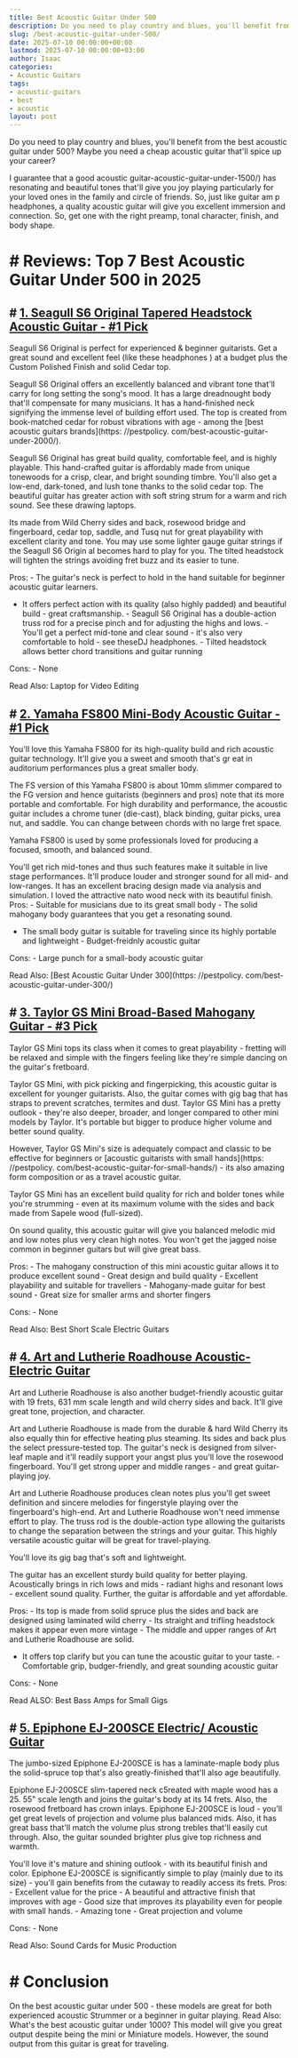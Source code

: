 ```yaml
---
title: Best Acoustic Guitar Under 500
description: Do you need to play country and blues, you'll benefit from the best acoustic guitar under 500? Maybe you need a cheap acoustic guitar that'll spice up your...
slug: /best-acoustic-guitar-under-500/
date: 2025-07-10 00:00:00+00:00
lastmod: 2025-07-10 00:00:00+03:00
author: Isaac
categories:
- Acoustic Guitars
tags:
- acoustic-guitars
- best
- acoustic
layout: post
---
```


Do you need to play country and blues, you'll benefit from the best acoustic guitar under 500? Maybe you need a cheap acoustic guitar that'll spice up your career?

I guarantee that a good acoustic guitar-acoustic-guitar-under-1500/) has resonating and beautiful tones that'll give you joy playing particularly for your loved ones in the family and circle of friends. So, just like guitar am p headphones, a quality acoustic guitar will give you excellent immersion and connection. So, get one with the right preamp, tonal character, finish, and body shape.

# # Reviews: Top 7 Best Acoustic Guitar Under 500 in 2025

## # [1. Seagull S6 Original Tapered Headstock Acoustic Guitar - #1 Pick](https://www.amazon.com/dp/B07D8ZT7P6/?tag=p-policy-20)

Seagull S6 Original is perfect for experienced & beginner guitarists. Get a great sound and excellent feel (like these headphones ) at a budget plus the Custom Polished Finish and solid Cedar top.

Seagull S6 Original offers an excellently balanced and vibrant tone that'll carry for long setting the song's mood. It has a large dreadnought body that'll compensate for many musicians. It has a hand-finished neck signifying the immense level of building effort used. The top is created from book-matched cedar for robust vibrations with age - among the [best acoustic guitars brands](https: //pestpolicy. com/best-acoustic-guitar-under-2000/).

Seagull S6 Original has great build quality, comfortable feel, and is highly playable. This hand-crafted guitar is affordably made from unique tonewoods for a crisp, clear, and bright sounding timbre. You'll also get a low-end, dark-toned, and lush tone thanks to the solid cedar top. The beautiful guitar has greater action with soft string strum for a warm and rich sound. See these drawing laptops.

Its made from Wild Cherry sides and back, rosewood bridge and fingerboard, cedar top, saddle, and Tusq nut for great playability with excellent clarity and tone. You may use some lighter gauge guitar strings if the Seagull S6 Origin al becomes hard to play for you. The tilted headstock will tighten the strings avoiding fret buzz and its easier to tune.

Pros: - The guitar's neck is perfect to hold in the hand suitable for beginner acoustic guitar learners.

- It offers perfect action with its quality (also highly padded) and beautiful build - great craftsmanship. - Seagull S6 Original has a double-action truss rod for a precise pinch and for adjusting the highs and lows. - You'll get a perfect mid-tone and clear sound - it's also very comfortable to hold - see theseDJ headphones. - Tilted headstock allows better chord transitions and guitar running

Cons: - None

Read Also: Laptop for Video Editing

## # [2. Yamaha FS800 Mini-Body Acoustic Guitar - #1 Pick](https://www.amazon.com/dp/B01E4QTYL6/?tag=p-policy-20)

You'll love this Yamaha FS800 for its high-quality build and rich acoustic guitar technology. It'll give you a sweet and smooth that's gr eat in auditorium performances plus a great smaller body.

The FS version of this Yamaha FS800 is about 10mm slimmer compared to the FG version and hence guitarists (beginners and pros) note that its more portable and comfortable. For high durability and performance, the acoustic guitar includes a chrome tuner (die-cast), black binding, guitar picks, urea nut, and saddle. You can change between chords with no large fret space.

Yamaha FS800 is used by some professionals loved for producing a focused, smooth, and balanced sound.

You'll get rich mid-tones and thus such features make it suitable in live stage performances. It'll produce louder and stronger sound for all mid- and low-ranges. It has an excellent bracing design made via analysis and simulation. I loved the attractive nato wood neck with its beautiful finish. Pros: - Suitable for musicians due to its great small body - The solid mahogany body guarantees that you get a resonating sound.

- The small body guitar is suitable for traveling since its highly portable and lightweight - Budget-freidnly acoustic guitar

Cons: - Large punch for a small-body acoustic guitar

Read Also: [Best Acoustic Guitar Under 300](https: //pestpolicy. com/best-acoustic-guitar-under-300/)

## # [3. Taylor GS Mini Broad-Based Mahogany Guitar - #3 Pick](https://www.amazon.com/dp/B007IVUOXM/?tag=p-policy-20)

Taylor GS Mini tops its class when it comes to great playability - fretting will be relaxed and simple with the fingers feeling like they're simple dancing on the guitar's fretboard.

Taylor GS Mini, with pick picking and fingerpicking, this acoustic guitar is excellent for younger guitarists. Also, the guitar comes with gig bag that has straps to prevent scratches, termites and dust. Taylor GS Mini has a pretty outlook - they're also deeper, broader, and longer compared to other mini models by Taylor. It's portable but bigger to produce higher volume and better sound quality.

However, Taylor GS Mini's size is adequately compact and classic to be effective for beginners or [acoustic guitarists with small hands](https: //pestpolicy. com/best-acoustic-guitar-for-small-hands/) - its also amazing form composition or as a travel acoustic guitar.

Taylor GS Mini has an excellent build quality for rich and bolder tones while you're strumming - even at its maximum volume with the sides and back made from Sapele wood (full-sized).

On sound quality, this acoustic guitar will give you balanced melodic mid and low notes plus very clean high notes. You won't get the jagged noise common in beginner guitars but will give great bass.

Pros: - The mahogany construction of this mini acoustic guitar allows it to produce excellent sound - Great design and build quality - Excellent playability and suitable for travellers - Mahogany-made guitar for best sound - Great size for smaller arms and shorter fingers

Cons: - None

Read Also: Best Short Scale Electric Guitars

## # [4. Art and Lutherie Roadhouse Acoustic-Electric Guitar](https://www.amazon.com/dp/B01N4GXGH6/?tag=p-policy-20)

Art and Lutherie Roadhouse is also another budget-friendly acoustic guitar with 19 frets, 631 mm scale length and wild cherry sides and back. It'll give great tone, projection, and character.

Art and Lutherie Roadhouse is made from the durable & hard Wild Cherry its also equally thin for effective heating plus steaming. Its sides and back plus the select pressure-tested top. The guitar's neck is designed from silver-leaf maple and it'll readily support your angst plus you'll love the rosewood fingerboard. You'll get strong upper and middle ranges - and great guitar-playing joy.

Art and Lutherie Roadhouse produces clean notes plus you'll get sweet definition and sincere melodies for fingerstyle playing over the fingerboard's high-end. Art and Lutherie Roadhouse won't need immense effort to play. The truss rod is the double-action type allowing the guitarists to change the separation between the strings and your guitar. This highly versatile acoustic guitar will be great for travel-playing.

You'll love its gig bag that's soft and lightweight.

The guitar has an excellent sturdy build quality for better playing. Acoustically brings in rich lows and mids - radiant highs and resonant lows - excellent sound quality. Further, the guitar is affordable and yet affordable.

Pros: - Its top is made from solid spruce plus the sides and back are designed using laminated wild cherry - Its straight and trifling headstock makes it appear even more vintage - The middle and upper ranges of Art and Lutherie Roadhouse are solid.

- It offers top clarify but you can tune the acoustic guitar to your taste. - Comfortable grip, budger-friendly, and great sounding acoustic guitar

Cons: - None

Read ALSO: Best Bass Amps for Small Gigs

## # [5. Epiphone EJ-200SCE Electric/ Acoustic Guitar](https://www.amazon.com/dp/B0002F6PKC/?tag=p-policy-20)

The jumbo-sized Epiphone EJ-200SCE is has a laminate-maple body plus the solid-spruce top that's also greatly-finished that'll also age beautifully.

Epiphone EJ-200SCE slim-tapered neck c5reated with maple wood has a 25. 55" scale length and joins the guitar's body at its 14 frets. Also, the rosewood fretboard has crown inlays. Epiphone EJ-200SCE is loud - you'll get great levels of projection and volume plus balanced mids. Also, it has great bass that'll match the volume plus strong trebles that'll easily cut through. Also, the guitar sounded brighter plus give top richness and warmth.

You'll love it's mature and shining outlook - with its beautiful finish and color. Epiphone EJ-200SCE is significantly simple to play (mainly due to its size) - you'll gain benefits from the cutaway to readily access its frets. Pros: - Excellent value for the price - A beautiful and attractive finish that improves with age - Good size that improves its playability even for people with small hands. - Amazing tone - Great projection and volume

Cons: - None

Read Also: Sound Cards for Music Production

# # Conclusion

On the best acoustic guitar under 500 - these models are great for both experienced acoustic Strummer or a beginner in guitar playing. Read Also: What's the best acoustic guitar under 1000? This model will give you great output despite being the mini or Miniature models. However, the sound output from this guitar is great for traveling.

